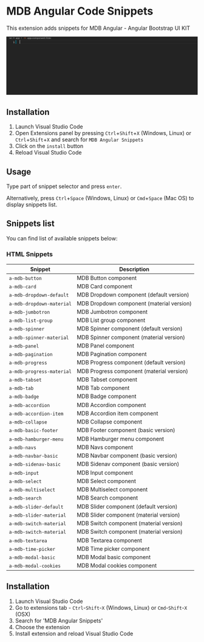 # MDB Angular Code Snippets

This extension adds snippets for MDB Angular - Angular Bootstrap UI KIT

<!-- ![Usage](https://github.com/mdbootstrap/mdb-angular-vscode-snippets/raw/master/images/snippets-usage.gif) -->
![Usage](./images/snippets-usage.gif)

## Installation

1. Launch Visual Studio Code
2. Open Extensions panel by pressing `Ctrl`+`Shift`+`X` (Windows, Linux) or `Ctrl`+`Shift`+`X` and search for `MDB Angular Snippets`
3. Click on the `install` button
4. Reload Visual Studio Code

## Usage

Type part of snippet selector and press `enter`.

Alternatively, press `Ctrl`+`Space` (Windows, Linux) or `Cmd`+`Space` (Mac OS) to display snippets list.

## Snippets list

You can find list of available snippets below:


### HTML Snippets

| Snippet                         | Description                                |
| --------------------            | ------------------------------------------ |
| `a-mdb-button`                  | MDB Button component                       |
| `a-mdb-card`                    | MDB Card component                         |
| `a-mdb-dropdown-default`        | MDB Dropdown component (default version)   |
| `a-mdb-dropdown-material`       | MDB Dropdown component (material version)  |
| `a-mdb-jumbotron`               | MDB Jumbotron component                    |
| `a-mdb-list-group`              | MDB List group component                   |
| `a-mdb-spinner`                 | MDB Spinner component (default version)    |
| `a-mdb-spinner-material`        | MDB Spinner component (material version)   |
| `a-mdb-panel`                   | MDB Panel component                        |
| `a-mdb-pagination`              | MDB Pagination component                   |
| `a-mdb-progress`                | MDB Progress component (default version)   |
| `a-mdb-progress-material`       | MDB Progress component (material version)  |
| `a-mdb-tabset`                  | MDB Tabset component                       |
| `a-mdb-tab`                     | MDB Tab component                          |
| `a-mdb-badge`                   | MDB Badge component                        |
| `a-mdb-accordion`               | MDB Accordion component                    |
| `a-mdb-accordion-item`          | MDB Accordion item component               |
| `a-mdb-collapse`                | MDB Collapse component                     |
| `a-mdb-basic-footer`            | MDB Footer component (basic version)       |
| `a-mdb-hamburger-menu`          | MDB Hamburger menu component               |
| `a-mdb-navs`                    | MDB Navs component                         |
| `a-mdb-navbar-basic`            | MDB Navbar component (basic version)       |
| `a-mdb-sidenav-basic`           | MDB Sidenav component (basic version)      |
| `a-mdb-input`                   | MDB Input component                        |
| `a-mdb-select`                  | MDB Select component                       |
| `a-mdb-multiselect`             | MDB Multiselect component                  |
| `a-mdb-search`                  | MDB Search component                       |
| `a-mdb-slider-default`          | MDB Slider component (default version)     |
| `a-mdb-slider-material`         | MDB Slider component (material version)    |
| `a-mdb-switch-material`         | MDB Switch component (material version)    |
| `a-mdb-switch-material`         | MDB Switch component (material version)    |
| `a-mdb-textarea`                | MDB Textarea component                     |
| `a-mdb-time-picker`             | MDB Time picker component                  |
| `a-mdb-modal-basic`             | MDB Modal basic component                  |
| `a-mdb-modal-cookies`           | MDB Modal cookies component                |


## Installation

1. Launch Visual Studio Code
2. Go to extensions tab - `Ctrl`-`Shift`-`X` (Windows, Linux) or `Cmd`-`Shift`-`X` (OSX)
3. Search for 'MDB Angular Snippets'
4. Choose the extension
5. Install extension and reload Visual Studio Code